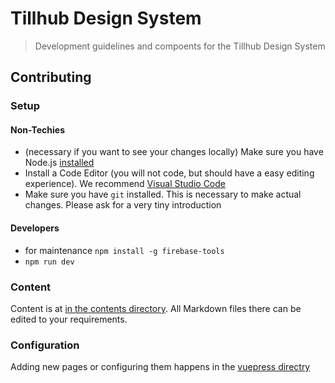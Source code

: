 # Tillhub Design System

> Development guidelines and compoents for the Tillhub Design System

## Contributing

### Setup

#### Non-Techies

* (necessary if you want to see your changes locally) Make sure you have Node.js [installed](https://nodejs.org/en/)
* Install a Code Editor (you will not code, but should have a easy editing experience). We recommend [Visual Studio Code](https://code.visualstudio.com/)
* Make sure you have `git` installed. This is necessary to make actual changes. Please ask for a very tiny introduction

#### Developers

* for maintenance `npm install -g firebase-tools`
* `npm run dev`

### Content

Content is at [in the contents directory](https://github.com/tillhub/tillhub-design-system/tree/master/contents). All Markdown files there can be edited to your requirements.

### Configuration

Adding new pages or configuring them happens in the [vuepress directry](https://github.com/tillhub/tillhub-design-system/tree/master/contents/.vuepress)

###
